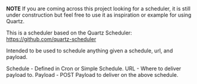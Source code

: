 **NOTE** If you are coming across this project looking for a scheduler, it is still under construction but feel free to use it as inspiration or example for using Quartz.

This is a scheduler based on the Quartz Scheduler: https://github.com/quartz-scheduler

Intended to be used to schedule anything given a schedule, url, and payload.

Schedule - Defined in Cron or Simple Schedule.
URL - Where to deliver payload to.
Payload - POST Payload to deliver on the above schedule.
